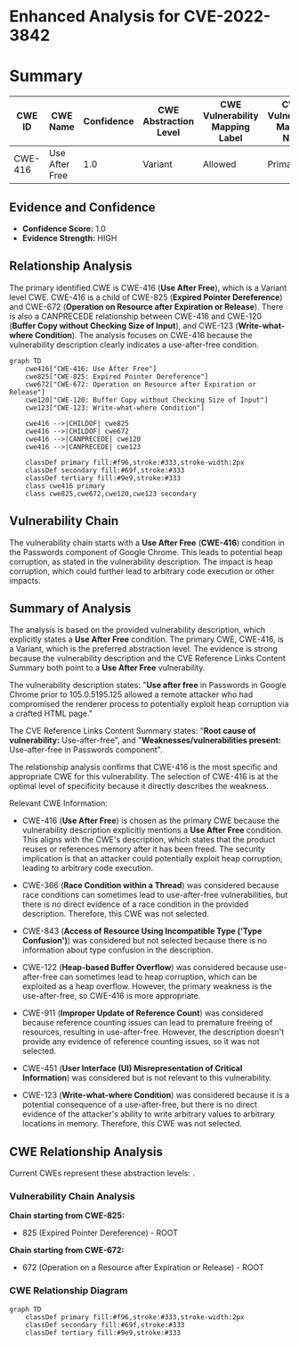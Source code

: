 # Enhanced Analysis for CVE-2022-3842

# Summary
| CWE ID | CWE Name | Confidence | CWE Abstraction Level | CWE Vulnerability Mapping Label | CWE-Vulnerability Mapping Notes |
|---|---|---|---|---|---|
| CWE-416 | Use After Free | 1.0 | Variant | Allowed | Primary CWE |

## Evidence and Confidence

*   **Confidence Score:** 1.0
*   **Evidence Strength:** HIGH

## Relationship Analysis
The primary identified CWE is CWE-416 (**Use After Free**), which is a Variant level CWE. CWE-416 is a child of CWE-825 (**Expired Pointer Dereference**) and CWE-672 (**Operation on Resource after Expiration or Release**). There is also a CANPRECEDE relationship between CWE-416 and CWE-120 (**Buffer Copy without Checking Size of Input**), and CWE-123 (**Write-what-where Condition**). The analysis focuses on CWE-416 because the vulnerability description clearly indicates a use-after-free condition.

```mermaid
graph TD
    cwe416["CWE-416: Use After Free"]
    cwe825["CWE-825: Expired Pointer Dereference"]
    cwe672["CWE-672: Operation on Resource after Expiration or Release"]
    cwe120["CWE-120: Buffer Copy without Checking Size of Input"]
    cwe123["CWE-123: Write-what-where Condition"]
    
    cwe416 -->|CHILDOF| cwe825
    cwe416 -->|CHILDOF| cwe672
    cwe416 -->|CANPRECEDE| cwe120
    cwe416 -->|CANPRECEDE| cwe123
    
    classDef primary fill:#f96,stroke:#333,stroke-width:2px
    classDef secondary fill:#69f,stroke:#333
    classDef tertiary fill:#9e9,stroke:#333
    class cwe416 primary
    class cwe825,cwe672,cwe120,cwe123 secondary
```

## Vulnerability Chain
The vulnerability chain starts with a **Use After Free** (**CWE-416**) condition in the Passwords component of Google Chrome. This leads to potential heap corruption, as stated in the vulnerability description. The impact is heap corruption, which could further lead to arbitrary code execution or other impacts.

## Summary of Analysis
The analysis is based on the provided vulnerability description, which explicitly states a **Use After Free** condition. The primary CWE, CWE-416, is a Variant, which is the preferred abstraction level. The evidence is strong because the vulnerability description and the CVE Reference Links Content Summary both point to a **Use After Free** vulnerability.

The vulnerability description states: "**Use after free** in Passwords in Google Chrome prior to 105.0.5195.125 allowed a remote attacker who had compromised the renderer process to potentially exploit heap corruption via a crafted HTML page."

The CVE Reference Links Content Summary states: "**Root cause of vulnerability:** Use-after-free", and "**Weaknesses/vulnerabilities present:** Use-after-free in Passwords component".

The relationship analysis confirms that CWE-416 is the most specific and appropriate CWE for this vulnerability. The selection of CWE-416 is at the optimal level of specificity because it directly describes the weakness.

Relevant CWE Information:
*   CWE-416 (**Use After Free**) is chosen as the primary CWE because the vulnerability description explicitly mentions a **Use After Free** condition. This aligns with the CWE's description, which states that the product reuses or references memory after it has been freed. The security implication is that an attacker could potentially exploit heap corruption, leading to arbitrary code execution.

*   CWE-366 (**Race Condition within a Thread**) was considered because race conditions can sometimes lead to use-after-free vulnerabilities, but there is no direct evidence of a race condition in the provided description. Therefore, this CWE was not selected.

*   CWE-843 (**Access of Resource Using Incompatible Type ('Type Confusion')**) was considered but not selected because there is no information about type confusion in the description.

*   CWE-122 (**Heap-based Buffer Overflow**) was considered because use-after-free can sometimes lead to heap corruption, which can be exploited as a heap overflow. However, the primary weakness is the use-after-free, so CWE-416 is more appropriate.

*   CWE-911 (**Improper Update of Reference Count**) was considered because reference counting issues can lead to premature freeing of resources, resulting in use-after-free. However, the description doesn't provide any evidence of reference counting issues, so it was not selected.

*   CWE-451 (**User Interface (UI) Misrepresentation of Critical Information**) was considered but is not relevant to this vulnerability.

*   CWE-123 (**Write-what-where Condition**) was considered because it is a potential consequence of a use-after-free, but there is no direct evidence of the attacker's ability to write arbitrary values to arbitrary locations in memory. Therefore, this CWE was not selected.


## CWE Relationship Analysis

Current CWEs represent these abstraction levels: .


### Vulnerability Chain Analysis

**Chain starting from CWE-825:**
- 825 (Expired Pointer Dereference) - ROOT


**Chain starting from CWE-672:**
- 672 (Operation on a Resource after Expiration or Release) - ROOT



### CWE Relationship Diagram

```mermaid
graph TD
    classDef primary fill:#f96,stroke:#333,stroke-width:2px
    classDef secondary fill:#69f,stroke:#333
    classDef tertiary fill:#9e9,stroke:#333
```